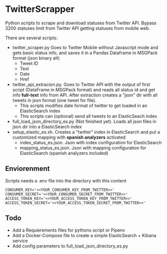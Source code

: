 # TwitterScrapper
Python scripts to scrape and download statuses from Twitter API. Bypass 3200 statuses limit from Twitter API getting statuses from mobile web.

There are several scripts:
* twitter_scraper.py Goes to Twitter Mobile without Javascript mode and gets basic status info, and saves it in a Pandas Dataframe in MSGPack format (json binary alt) 
  * Tweet ID
  * Text
  * Date
  * Href
* twitter_api_extracion.py. Goes to Twitter API with the output of first script (DataFrame in MSGPack format) and reads all status id and get info **full-text** info from API. After extraction creates a "json" dir with all tweets in json format (one tweet for file).
  * This scripts modifies date format of twitter to get loaded in an ElasticSearch index
  * This scripts can (optional) send all tweets to an ElasticSeach index
* full_load_json_directory_es.py (Not finished yet). Loads all json files in json dir into a ElasticSearch index
* setup_elastic_es.sh. Creates a "twitter" index in ElasticSearch and put a customized mapping with **spanish analyzers** activated
  * index_status_es.json. Json with index configuration for ElasticSearch
  * mapping_status_es.json. Json with mapping configuration for ElasticSearch (spanish analyzers included)

## Enviorenment 

Scripts needs a .env file into the directory with this content

```
CONSUMER_KEY='<<YOUR_CONSUMER_KEY_FROM_TWITTER>>'
CONSUMER_SECRET='<<YOUR_CONSUMER_SECRET_FROM_TWITTER>>'
ACCESS_TOKEN_KEY='<<YOUR_ACCESS_TOKEN_KEY_FROM_TWITTER>>'
ACCESS_TOKEN_SECRET='<<YOUR_ACCESS_TOKEN_SECRET_FROM_TWITTER>>'
```

## Todo

* Add a Requierements files for pythons script or Pipenv
* Add a Docker-Compose file to create a simple ElasticSearch + Kibana service
* Add config parameters to full_load_json_directory_es.py


